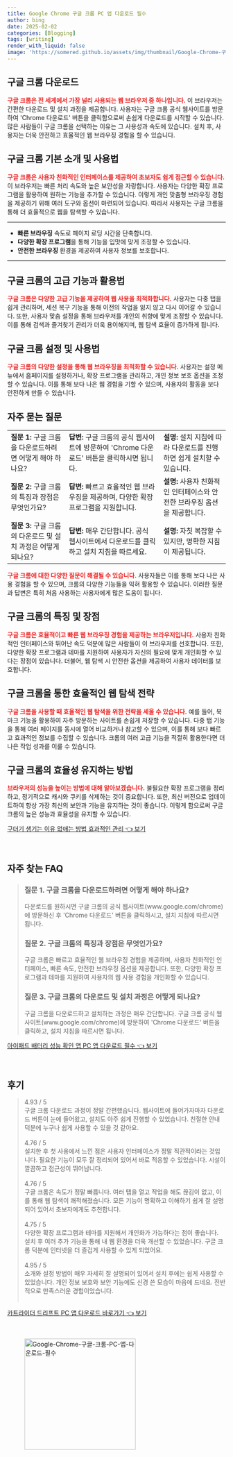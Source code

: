 ```yaml
---
title: Google Chrome 구글 크롬 PC 앱 다운로드 필수
author: bing
date: 2025-02-02
categories: [Blogging]
tags: [writing]
render_with_liquid: false
image: 'https://somered.github.io/assets/img/thumbnail/Google-Chrome-구글-크롬-PC-앱-다운로드-필수.webp'
---
```



<h2 id='구글_크롬_다운로드'>구글 크롬 다운로드</h2>

<p><b><span style="color: #ee2323;">구글 크롬은 전 세계에서 가장 널리 사용되는 웹 브라우저 중 하나입니다.</span></b> 이 브라우저는 간편한 다운로드 및 설치 과정을 제공합니다. 사용자는 구글 크롬 공식 웹사이트를 방문하여 'Chrome 다운로드' 버튼을 클릭함으로써 손쉽게 다운로드를 시작할 수 있습니다. 많은 사람들이 구글 크롬을 선택하는 이유는 그 사용성과 속도에 있습니다. 설치 후, 사용자는 더욱 안전하고 효율적인 웹 브라우징 경험을 할 수 있습니다. </p>

<h2 id='구글_크롬_기본_소개'>구글 크롬 기본 소개 및 사용법</h2>

<p><b><span style="color: #ee2323;">구글 크롬은 사용자 친화적인 인터페이스를 제공하여 초보자도 쉽게 접근할 수 있습니다.</span></b> 이 브라우저는 빠른 처리 속도와 높은 보안성을 자랑합니다. 사용자는 다양한 확장 프로그램을 활용하여 원하는 기능을 추가할 수 있습니다. 이렇게 개인 맞춤형 브라우징 경험을 제공하기 위해 여러 도구와 옵션이 마련되어 있습니다. 따라서 사용자는 구글 크롬을 통해 더 효율적으로 웹을 탐색할 수 있습니다.</p>

<hr />

<ul>
    <li><b>빠른 브라우징</b> 속도로 페이지 로딩 시간을 단축합니다.</li>
    <li><b>다양한 확장 프로그램</b>을 통해 기능을 입맛에 맞게 조정할 수 있습니다.</li>
    <li><b>안전한 브라우징</b> 환경을 제공하여 사용자 정보를 보호합니다.</li>
</ul>

<hr />

<h2 id='고급_기능과_활용법'>구글 크롬의 고급 기능과 활용법</h2>

<p><b><span style="color: #ee2323;">구글 크롬은 다양한 고급 기능을 제공하여 웹 사용을 최적화합니다.</span></b> 사용자는 다중 탭을 쉽게 관리하며, 세션 복구 기능을 통해 이전의 작업을 잃지 않고 다시 이어갈 수 있습니다. 또한, 사용자 맞춤 설정을 통해 브라우저를 개인의 취향에 맞게 조정할 수 있습니다. 이를 통해 검색과 즐겨찾기 관리가 더욱 용이해지며, 웹 탐색 효율이 증가하게 됩니다.</p>

<h2 id='구글_크롬_설정_및_사용법'>구글 크롬 설정 및 사용법</h2>

<p><b><span style="color: #ee2323;">구글 크롬의 다양한 설정을 통해 웹 브라우징을 최적화할 수 있습니다.</span></b> 사용자는 설정 메뉴에서 홈페이지를 설정하거나, 확장 프로그램을 관리하고, 개인 정보 보호 옵션을 조정할 수 있습니다. 이를 통해 보다 나은 웹 경험을 기할 수 있으며, 사용자의 활동을 보다 안전하게 만들 수 있습니다.</p>

<h2 id='자주_묻는_질문'>자주 묻는 질문</h2>

<table>
    <tr>
        <td><b>질문 1:</b> 구글 크롬을 다운로드하려면 어떻게 해야 하나요?</td>
        <td><b>답변:</b> 구글 크롬의 공식 웹사이트에 방문하여 'Chrome 다운로드' 버튼을 클릭하시면 됩니다.</td>
        <td><b>설명:</b> 설치 지침에 따라 다운로드를 진행하면 쉽게 설치할 수 있습니다.</td>
    </tr>
    <tr>
        <td><b>질문 2:</b> 구글 크롬의 특징과 장점은 무엇인가요?</td>
        <td><b>답변:</b> 빠르고 효율적인 웹 브라우징을 제공하며, 다양한 확장 프로그램을 지원합니다.</td>
        <td><b>설명:</b> 사용자 친화적인 인터페이스와 안전한 브라우징 옵션을 제공합니다.</td>
    </tr>
    <tr>
        <td><b>질문 3:</b> 구글 크롬의 다운로드 및 설치 과정은 어떻게 되나요?</td>
        <td><b>답변:</b> 매우 간단합니다. 공식 웹사이트에서 다운로드를 클릭하고 설치 지침을 따르세요.</td>
        <td><b>설명:</b> 자칫 복잡할 수 있지만, 명확한 지침이 제공됩니다.</td>
    </tr>
</table>

<p><b><span style="color: #ee2323;">구글 크롬에 대한 다양한 질문이 해결될 수 있습니다.</span></b> 사용자들은 이를 통해 보다 나은 사용 경험을 할 수 있으며, 크롬의 다양한 기능들을 익혀 활용할 수 있습니다. 이러한 질문과 답변은 특히 처음 사용하는 사용자에게 많은 도움이 됩니다.</p>

<h2 id='구글_크롬의_특징과_장점'>구글 크롬의 특징 및 장점</h2>

<p><b><span style="color: #ee2323;">구글 크롬은 효율적이고 빠른 웹 브라우징 경험을 제공하는 브라우저입니다.</span></b> 사용자 친화적인 인터페이스와 뛰어난 속도 덕분에 많은 사람들이 이 브라우저를 선호합니다. 또한, 다양한 확장 프로그램과 테마를 지원하여 사용자가 자신의 필요에 맞게 개인화할 수 있다는 장점이 있습니다. 더불어, 웹 탐색 시 안전한 옵션을 제공하여 사용자 데이터를 보호합니다.</p>

<h2 id='구글_크롬_사용자의_경험'>구글 크롬을 통한 효율적인 웹 탐색 전략</h2>

<p><b><span style="color: #ee2323;">구글 크롬을 사용할 때 효율적인 웹 탐색을 위한 전략을 세울 수 있습니다.</span></b> 예를 들어, 북마크 기능을 활용하여 자주 방문하는 사이트를 손쉽게 저장할 수 있습니다. 다중 탭 기능을 통해 여러 페이지를 동시에 열어 비교하거나 참고할 수 있으며, 이를 통해 보다 빠르고 효과적인 정보를 수집할 수 있습니다. 크롬의 여러 고급 기능을 적절히 활용한다면 더 나은 작업 성과를 이룰 수 있습니다.</p>

<h2 id='구글_크롬의_효율성'>구글 크롬의 효율성 유지하는 방법</h2>

<p><b><span style="color: #ee2323;">브라우저의 성능을 높이는 방법에 대해 알아보겠습니다.</span></b> 불필요한 확장 프로그램을 정리하고, 정기적으로 캐시와 쿠키를 삭제하는 것이 중요합니다. 또한, 최신 버전으로 업데이트하여 항상 가장 최신의 보안과 기능을 유지하는 것이 좋습니다. 이렇게 함으로써 구글 크롬의 높은 성능과 효율성을 유지할 수 있습니다.</p>


<p><a class="click-button" title="구더기 생기는 이유 없애는 방법 효과적인 관리" href="https://somered.github.io/posts/%EA%B5%AC%EB%8D%94%EA%B8%B0-%EC%83%9D%EA%B8%B0%EB%8A%94-%EC%9D%B4%EC%9C%A0-%EC%97%86%EC%95%A0%EB%8A%94-%EB%B0%A9%EB%B2%95-%ED%9A%A8%EA%B3%BC%EC%A0%81%EC%9D%B8-%EA%B4%80%EB%A6%AC/" rel="dofollow">구더기 생기는 이유 없애는 방법 효과적인 관리 👈 보기</a></p><br>
<h2 id='자주_찾는_FAQ'>자주 찾는 FAQ</h2>
<div itemscope="" itemtype="https://schema.org/FAQPage"> 
<blockquote> 
<div itemscope="" itemprop="mainEntity" itemtype="https://schema.org/Question"> 
<h3 itemprop="name">질문 1. 구글 크롬을 다운로드하려면 어떻게 해야 하나요?</h3> 
<div itemscope="" itemprop="acceptedAnswer" itemtype="https://schema.org/Answer"> 
<span itemprop="text"> 
<p>다운로드를 원하시면 구글 크롬의 공식 웹사이트(www.google.com/chrome)에 방문하신 후 'Chrome 다운로드' 버튼을 클릭하시고, 설치 지침에 따르시면 됩니다.</p> 
</span> 
</div> 
</div> 

<div itemscope="" itemprop="mainEntity" itemtype="https://schema.org/Question"> 
<h3 itemprop="name">질문 2. 구글 크롬의 특징과 장점은 무엇인가요?</h3> 
<div itemscope="" itemprop="acceptedAnswer" itemtype="https://schema.org/Answer"> 
<span itemprop="text"> 
<p>구글 크롬은 빠르고 효율적인 웹 브라우징 경험을 제공하며, 사용자 친화적인 인터페이스, 빠른 속도, 안전한 브라우징 옵션을 제공합니다. 또한, 다양한 확장 프로그램과 테마를 지원하여 사용자의 웹 사용 경험을 개인화할 수 있습니다.</p> 
</span> 
</div> 
</div> 

<div itemscope="" itemprop="mainEntity" itemtype="https://schema.org/Question"> 
<h3 itemprop="name">질문 3. 구글 크롬의 다운로드 및 설치 과정은 어떻게 되나요?</h3> 
<div itemscope="" itemprop="acceptedAnswer" itemtype="https://schema.org/Answer"> 
<span itemprop="text"> 
<p>구글 크롬을 다운로드하고 설치하는 과정은 매우 간단합니다. 구글 크롬 공식 웹사이트(www.google.com/chrome)에 방문하여 'Chrome 다운로드' 버튼을 클릭하고, 설치 지침을 따르시면 됩니다.</p> 
</span> 
</div> 
</div> 

</blockquote> 
</div>
<p><a class="click-button" title="아이패드 배터리 성능 확인 앱 PC 앱 다운로드 필수" href="https://somered.github.io/posts/%EC%95%84%EC%9D%B4%ED%8C%A8%EB%93%9C-%EB%B0%B0%ED%84%B0%EB%A6%AC-%EC%84%B1%EB%8A%A5-%ED%99%95%EC%9D%B8-%EC%95%B1-PC-%EC%95%B1-%EB%8B%A4%EC%9A%B4%EB%A1%9C%EB%93%9C-%ED%95%84%EC%88%98/" rel="dofollow">아이패드 배터리 성능 확인 앱 PC 앱 다운로드 필수 👈 보기</a></p><br>
<h2 id='후기'>후기</h2>
<div itemscope itemtype="https://schema.org/Product">
  <blockquote>
  <div itemprop="review" itemscope itemtype="https://schema.org/Review">
      <div itemprop="reviewRating" itemscope itemtype="https://schema.org/Rating"> <span itemprop="ratingValue">4.93</span> / <span itemprop="bestRating">5</span> </div>
      <span itemprop="reviewBody">구글 크롬 다운로드 과정이 정말 간편했습니다. 웹사이트에 들어가자마자 다운로드 버튼이 눈에 들어왔고, 설치도 아주 쉽게 진행할 수 있었습니다. 친절한 안내 덕분에 누구나 쉽게 사용할 수 있을 것 같아요.</span>
  </div>
  <br>
  <div itemprop="review" itemscope itemtype="https://schema.org/Review">
      <div itemprop="reviewRating" itemscope itemtype="https://schema.org/Rating"> <span itemprop="ratingValue">4.76</span> / <span itemprop="bestRating">5</span> </div>
      <span itemprop="reviewBody">설치한 후 첫 사용에서 느낀 점은 사용자 인터페이스가 정말 직관적이라는 것입니다. 필요한 기능이 모두 잘 정리되어 있어서 바로 적응할 수 있었습니다. 시설이 깔끔하고 접근성이 뛰어납니다.</span>
  </div>
  <br>
  <div itemprop="review" itemscope itemtype="https://schema.org/Review">
      <div itemprop="reviewRating" itemscope itemtype="https://schema.org/Rating"> <span itemprop="ratingValue">4.76</span> / <span itemprop="bestRating">5</span> </div>
      <span itemprop="reviewBody">구글 크롬은 속도가 정말 빠릅니다. 여러 탭을 열고 작업을 해도 끊김이 없고, 이를 통해 웹 탐색이 쾌적해졌습니다. 모든 기능이 명확하고 이해하기 쉽게 잘 설명되어 있어서 초보자에게도 추천합니다.</span>
  </div>
  <br>
  <div itemprop="review" itemscope itemtype="https://schema.org/Review">
      <div itemprop="reviewRating" itemscope itemtype="https://schema.org/Rating"> <span itemprop="ratingValue">4.75</span> / <span itemprop="bestRating">5</span> </div>
      <span itemprop="reviewBody">다양한 확장 프로그램과 테마를 지원해서 개인화가 가능하다는 점이 좋습니다. 설치 후 여러 추가 기능을 통해 내 웹 환경을 더욱 개선할 수 있었습니다. 구글 크롬 덕분에 인터넷을 더 즐겁게 사용할 수 있게 되었어요.</span>
  </div>
  <br>
  <div itemprop="review" itemscope itemtype="https://schema.org/Review">
      <div itemprop="reviewRating" itemscope itemtype="https://schema.org/Rating"> <span itemprop="ratingValue">4.95</span> / <span itemprop="bestRating">5</span> </div>
      <span itemprop="reviewBody">소개와 설정 방법이 매우 자세히 잘 설명되어 있어서 설치 후에는 쉽게 사용할 수 있었습니다. 개인 정보 보호와 보안 기능에도 신경 쓴 모습이 마음에 드네요. 전반적으로 만족스러운 경험이었습니다.</span>
  </div>
  <br>
  </blockquote>
</div>
<p><a class="click-button" title="카트라이더 드리프트 PC 앱 다운로드 바로가기" href="https://somered.github.io/posts/%EC%B9%B4%ED%8A%B8%EB%9D%BC%EC%9D%B4%EB%8D%94-%EB%93%9C%EB%A6%AC%ED%94%84%ED%8A%B8-PC-%EC%95%B1-%EB%8B%A4%EC%9A%B4%EB%A1%9C%EB%93%9C-%EB%B0%94%EB%A1%9C%EA%B0%80%EA%B8%B0/" rel="dofollow">카트라이더 드리프트 PC 앱 다운로드 바로가기 👈 보기</a></p><br>
<figure class="image"><img src="https://somered.github.io/assets/img/thumbnail/Google-Chrome-구글-크롬-PC-앱-다운로드-필수.webp" alt="Google-Chrome-구글-크롬-PC-앱-다운로드-필수" width="256" height="256"></figure>